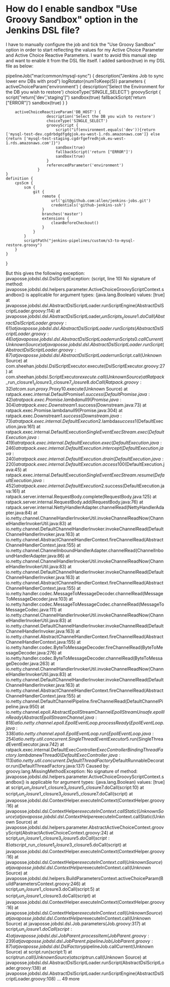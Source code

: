 
# How do I enable sandbox "Use Groovy Sandbox" option in the Jenkins DSL file?

I have to manually configure the job and tick the "Use Groovy Sandbox" option in order to start reflecting the values for my Active Choice Parameter and Active Choice Reactive Parameters. I want to avoid this manual step and want to enable it from the DSL file itself.
I added sanbox(true) in my DSL file as below:

pipelineJob("mar/common/mysql-sync") {
    description("Jenkins Job to sync lower env DBs with prod")
    logRotator{numToKeep(5)}
    parameters {
        activeChoiceParam('environment') {
                      description('Select the Environment for the DB you wish to restore')
                      choiceType('SINGLE_SELECT')
                      groovyScript {
                          script("return['dev','staging']")
                          sandbox(true)
                          fallbackScript('return ["ERROR"]')
                          sandbox(true)
                      }
                  }

        activeChoiceReactiveParam('DB_HOST') {
                      description('Select the DB you wish to restore')
                      choiceType('SINGLE_SELECT')
                      groovyScript {
                          script("if(environment.equals('dev')){return ['mysql-test-dev.cgdrbdgdfgdgjok.eu-west-1.rds.amazonaws.com']} else {return ['mysql-test-staging.cgdrfgefredhjok.eu-west-1.rds.amazonaws.com']}")
                          sandbox(true)
                          fallbackScript('return ["ERROR"]')
                          sandbox(true)
                      }    
                      referencedParameter('environment')
                  }                  
    }   
    definition {
        cpsScm {
            scm {
                git {
                    remote {
                        url('git@github.com:allen/jenkins-jobs.git')
                        credentials('github-jenkins-ssh')
                    }
                    branches('master')
                    extensions {
                        cleanBeforeCheckout()
                    }
                }
            }
            scriptPath("jenkins-pipelines/custom/s3-to-mysql-restore.groovy")
        }
    }
}


But this gives the following exception:
javaposse.jobdsl.dsl.DslScriptException: (script, line 10) No signature of method: javaposse.jobdsl.dsl.helpers.parameter.ActiveChoiceGroovyScriptContext.sandbox() is applicable for argument types: (java.lang.Boolean) values: [true]
    at javaposse.jobdsl.dsl.AbstractDslScriptLoader.runScriptEngine(AbstractDslScriptLoader.groovy:114)
    at javaposse.jobdsl.dsl.AbstractDslScriptLoader$_runScripts_closure1.doCall(AbstractDslScriptLoader.groovy:61)
    at javaposse.jobdsl.dsl.AbstractDslScriptLoader.runScripts(AbstractDslScriptLoader.groovy:46)
    at javaposse.jobdsl.dsl.AbstractDslScriptLoader$runScripts$0.callCurrent(Unknown Source)
    at javaposse.jobdsl.dsl.AbstractDslScriptLoader.runScript(AbstractDslScriptLoader.groovy:87)
    at javaposse.jobdsl.dsl.AbstractDslScriptLoader$runScript.call(Unknown Source)
    at com.sheehan.jobdsl.DslScriptExecutor.execute(DslScriptExecutor.groovy:27)
    at com.sheehan.jobdsl.ScriptExecutor$execute.call(Unknown Source)
    at Ratpack$_run_closure1$_closure3$_closure7$_closure8.doCall(Ratpack.groovy:32)
    at com.sun.proxy.$Proxy10.execute(Unknown Source)
    at ratpack.exec.internal.DefaultPromise$1.success(DefaultPromise.java:42)
    at ratpack.exec.Promise.lambda$null$9(Promise.java:304)
    at ratpack.exec.Downstream$1.success(Downstream.java:73)
    at ratpack.exec.Promise.lambda$null$9(Promise.java:304)
    at ratpack.exec.Downstream$1.success(Downstream.java:73)
    at ratpack.exec.internal.DefaultExecution$2.lambda$success$1(DefaultExecution.java:161)
    at ratpack.exec.internal.DefaultExecution$SingleEventExecStream.exec(DefaultExecution.java:419)
    at ratpack.exec.internal.DefaultExecution.exec(DefaultExecution.java:246)
    at ratpack.exec.internal.DefaultExecution.intercept(DefaultExecution.java:240)
    at ratpack.exec.internal.DefaultExecution.drain(DefaultExecution.java:220)
    at ratpack.exec.internal.DefaultExecution.access$100(DefaultExecution.java:45)
    at ratpack.exec.internal.DefaultExecution$SingleEventExecStream.resume(DefaultExecution.java:452)
    at ratpack.exec.internal.DefaultExecution$2.success(DefaultExecution.java:161)
    at ratpack.server.internal.RequestBody.complete(RequestBody.java:125)
    at ratpack.server.internal.RequestBody.add(RequestBody.java:76)
    at ratpack.server.internal.NettyHandlerAdapter.channelRead(NettyHandlerAdapter.java:84)
    at io.netty.channel.ChannelHandlerInvokerUtil.invokeChannelReadNow(ChannelHandlerInvokerUtil.java:83)
    at io.netty.channel.DefaultChannelHandlerInvoker.invokeChannelRead(DefaultChannelHandlerInvoker.java:163)
    at io.netty.channel.AbstractChannelHandlerContext.fireChannelRead(AbstractChannelHandlerContext.java:155)
    at io.netty.channel.ChannelInboundHandlerAdapter.channelRead(ChannelInboundHandlerAdapter.java:86)
    at io.netty.channel.ChannelHandlerInvokerUtil.invokeChannelReadNow(ChannelHandlerInvokerUtil.java:83)
    at io.netty.channel.DefaultChannelHandlerInvoker.invokeChannelRead(DefaultChannelHandlerInvoker.java:163)
    at io.netty.channel.AbstractChannelHandlerContext.fireChannelRead(AbstractChannelHandlerContext.java:155)
    at io.netty.handler.codec.MessageToMessageDecoder.channelRead(MessageToMessageDecoder.java:103)
    at io.netty.handler.codec.MessageToMessageCodec.channelRead(MessageToMessageCodec.java:111)
    at io.netty.channel.ChannelHandlerInvokerUtil.invokeChannelReadNow(ChannelHandlerInvokerUtil.java:83)
    at io.netty.channel.DefaultChannelHandlerInvoker.invokeChannelRead(DefaultChannelHandlerInvoker.java:163)
    at io.netty.channel.AbstractChannelHandlerContext.fireChannelRead(AbstractChannelHandlerContext.java:155)
    at io.netty.handler.codec.ByteToMessageDecoder.fireChannelRead(ByteToMessageDecoder.java:276)
    at io.netty.handler.codec.ByteToMessageDecoder.channelRead(ByteToMessageDecoder.java:263)
    at io.netty.channel.ChannelHandlerInvokerUtil.invokeChannelReadNow(ChannelHandlerInvokerUtil.java:83)
    at io.netty.channel.DefaultChannelHandlerInvoker.invokeChannelRead(DefaultChannelHandlerInvoker.java:163)
    at io.netty.channel.AbstractChannelHandlerContext.fireChannelRead(AbstractChannelHandlerContext.java:155)
    at io.netty.channel.DefaultChannelPipeline.fireChannelRead(DefaultChannelPipeline.java:950)
    at io.netty.channel.epoll.AbstractEpollStreamChannel$EpollStreamUnsafe.epollInReady(AbstractEpollStreamChannel.java:818)
    at io.netty.channel.epoll.EpollEventLoop.processReady(EpollEventLoop.java:338)
    at io.netty.channel.epoll.EpollEventLoop.run(EpollEventLoop.java:254)
    at io.netty.util.concurrent.SingleThreadEventExecutor$5.run(SingleThreadEventExecutor.java:742)
    at ratpack.exec.internal.DefaultExecController$ExecControllerBindingThreadFactory.lambda$newThread$0(DefaultExecController.java:113)
    at io.netty.util.concurrent.DefaultThreadFactory$DefaultRunnableDecorator.run(DefaultThreadFactory.java:137)
Caused by: groovy.lang.MissingMethodException: No signature of method: javaposse.jobdsl.dsl.helpers.parameter.ActiveChoiceGroovyScriptContext.sandbox() is applicable for argument types: (java.lang.Boolean) values: [true]
    at script$_run_closure1$_closure3$_closure5$_closure7.doCall(script:10)
    at script$_run_closure1$_closure3$_closure5$_closure7.doCall(script)
    at javaposse.jobdsl.dsl.ContextHelper.executeInContext(ContextHelper.groovy:16)
    at javaposse.jobdsl.dsl.ContextHelper$executeInContext.callStatic(Unknown Source)
    at javaposse.jobdsl.dsl.ContextHelper$executeInContext.callStatic(Unknown Source)
    at javaposse.jobdsl.dsl.helpers.parameter.AbstractActiveChoiceContext.groovyScript(AbstractActiveChoiceContext.groovy:24)
    at script$_run_closure1$_closure3$_closure5.doCall(script:8)
    at script$_run_closure1$_closure3$_closure5.doCall(script)
    at javaposse.jobdsl.dsl.ContextHelper.executeInContext(ContextHelper.groovy:16)
    at javaposse.jobdsl.dsl.ContextHelper$executeInContext.call(Unknown Source)
    at javaposse.jobdsl.dsl.ContextHelper$executeInContext.call(Unknown Source)
    at javaposse.jobdsl.dsl.helpers.BuildParametersContext.activeChoiceParam(BuildParametersContext.groovy:246)
    at script$_run_closure1$_closure3.doCall(script:5)
    at script$_run_closure1$_closure3.doCall(script)
    at javaposse.jobdsl.dsl.ContextHelper.executeInContext(ContextHelper.groovy:16)
    at javaposse.jobdsl.dsl.ContextHelper$executeInContext.call(Unknown Source)
    at javaposse.jobdsl.dsl.ContextHelper$executeInContext.call(Unknown Source)
    at javaposse.jobdsl.dsl.Job.parameters(Job.groovy:317)
    at script$_run_closure1.doCall(script:4)
    at javaposse.jobdsl.dsl.JobParent.processItem(JobParent.groovy:239)
    at javaposse.jobdsl.dsl.JobParent.pipelineJob(JobParent.groovy:87)
    at javaposse.jobdsl.dsl.DslFactory$pipelineJob.callCurrent(Unknown Source)
    at script.run(script:1)
    at script$run.call(Unknown Source)
    at script$run.call(Unknown Source)
    at javaposse.jobdsl.dsl.AbstractDslScriptLoader.runScript(AbstractDslScriptLoader.groovy:138)
    at javaposse.jobdsl.dsl.AbstractDslScriptLoader.runScriptEngine(AbstractDslScriptLoader.groovy:108)
    ... 49 more


        